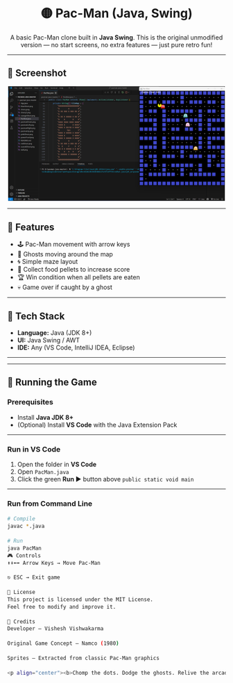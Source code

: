 <h1 align="center">🟡 Pac-Man (Java, Swing)</h1>

<p align="center">
A basic Pac-Man clone built in <b>Java Swing</b>.  
This is the original unmodified version — no start screens, no extra features — just pure retro fun!
</p>

---

## 📸 Screenshot

<p align="center">
  <img src="https://raw.githubusercontent.com/SYS2003820/Pacman-java-master/5f8d8454e8cb5fb40474962289f398cdf0de79be/pacman-java-master/Pac1.png" alt="Pac-Man Screenshot" width="500">
</p>

---

## 🎯 Features

- 🕹️ Pac-Man movement with arrow keys  
- 👻 Ghosts moving around the map  
- 🌀 Simple maze layout  
- 🍒 Collect food pellets to increase score  
- 🏆 Win condition when all pellets are eaten  
- 💀 Game over if caught by a ghost  

---

## 🧰 Tech Stack

- **Language:** Java (JDK 8+)  
- **UI:** Java Swing / AWT  
- **IDE:** Any (VS Code, IntelliJ IDEA, Eclipse)  

---

---

## 🚀 Running the Game

### **Prerequisites**
- Install **Java JDK 8+**  
- (Optional) Install **VS Code** with the Java Extension Pack  

---

### **Run in VS Code**
1. Open the folder in **VS Code**  
2. Open `PacMan.java`  
3. Click the green **Run ▶** button above `public static void main`  

---

### **Run from Command Line**
```bash
# Compile
javac *.java

# Run
java PacMan
🎮 Controls
⬆⬇⬅➡ Arrow Keys → Move Pac-Man

⎋ ESC → Exit game

📜 License
This project is licensed under the MIT License.
Feel free to modify and improve it.

🙌 Credits
Developer – Vishesh Vishwakarma

Original Game Concept – Namco (1980)

Sprites – Extracted from classic Pac-Man graphics

<p align="center"><b>Chomp the dots. Dodge the ghosts. Relive the arcade magic. 🟡</b></p> ```




